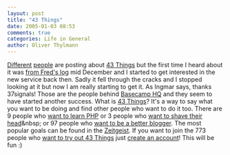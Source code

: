 ```yaml
---
layout: post
title: "43 Things"
date: 2005-01-03 08:53
comments: true
categories: Life in General
author: Oliver Thylmann
---
```



[Different](http://www.ensight.org/archives/2005/01/02/43-things-in-the-morning/) [people](http://nico.blogg.de/eintrag.php?id=1097) are posting about [43 Things](http://www.43things.com/) but the first time I heard about it was [from Fred's log](http://bornholz.typepad.com/blog/2004/12/thank_you_37sig.html) mid December and I started to get interested in the new service back then. Sadly it fell through the cracks and I stopped looking at it but now I am really starting to get it. As Ingmar says, thanks 37signals! Those are the people behind [Basecamp HQ](http://www.basecamphq.com/) and they seem to have started another success. What is [43 Things](http://www.43things.com)? It's a way to say what you want to be doing and find other people who want to do it too. There are 9 people who [want to learn PHP](http://www.43things.com/things/view/1540) or 3 people who [want to shave their head](http://www.43things.com/things/view/42)&amp;nbsp; or 97 people who [want to be a better blogger](http://www.43things.com/things/view/494). The most popular goals can be found in the [Zeitgeist](http://www.43things.com/zeitgeist/). If you want to join the 773 people who [want to try out 43 Things](http://www.43things.com/things/view/255) just [create an account](http://www.43things.com/auth/)! This will be fun :)








